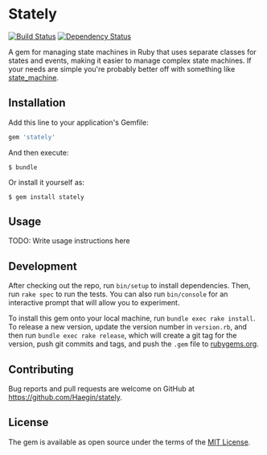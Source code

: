 # Stately

[![Build Status](https://travis-ci.org/Haegin/stately.svg?branch=master)](https://travis-ci.org/Haegin/stately)
[![Dependency Status](https://gemnasium.com/Haegin/stately.svg)](https://gemnasium.com/Haegin/stately)


A gem for managing state machines in Ruby that uses separate classes for states
and events, making it easier to manage complex state machines. If your needs
are simple you're probably better off with something like
[state_machine](https://github.com/pluginaweek/state_machine).

## Installation

Add this line to your application's Gemfile:

```ruby
gem 'stately'
```

And then execute:

    $ bundle

Or install it yourself as:

    $ gem install stately

## Usage

TODO: Write usage instructions here

## Development

After checking out the repo, run `bin/setup` to install dependencies. Then, run `rake spec` to run the tests. You can also run `bin/console` for an interactive prompt that will allow you to experiment.

To install this gem onto your local machine, run `bundle exec rake install`. To release a new version, update the version number in `version.rb`, and then run `bundle exec rake release`, which will create a git tag for the version, push git commits and tags, and push the `.gem` file to [rubygems.org](https://rubygems.org).

## Contributing

Bug reports and pull requests are welcome on GitHub at https://github.com/Haegin/stately.


## License

The gem is available as open source under the terms of the [MIT License](http://opensource.org/licenses/MIT).

